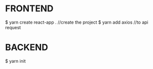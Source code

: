 # FRONTEND

$ yarn create react-app .  //create the project
$ yarn add axios  //to api request


# BACKEND

$ yarn init 